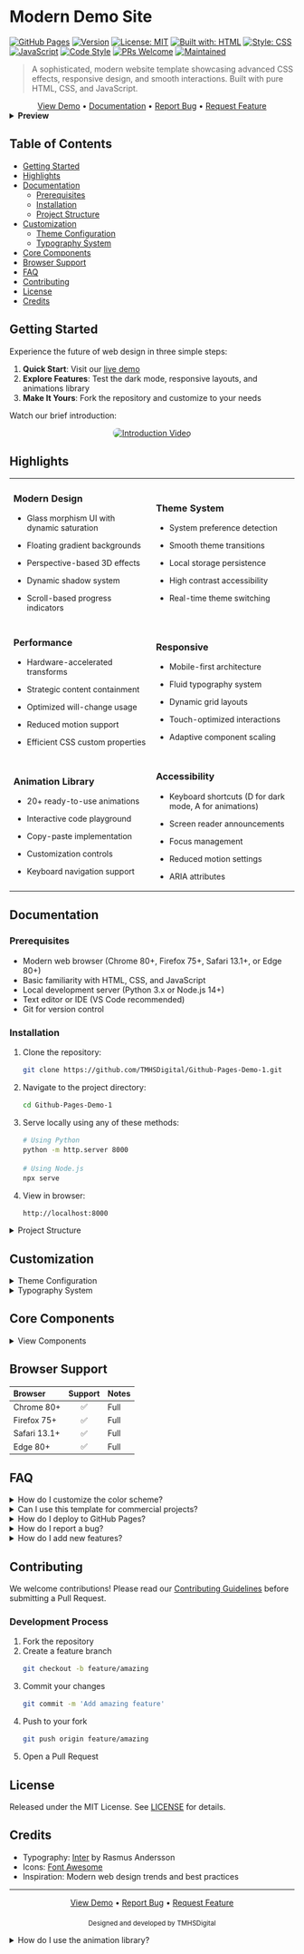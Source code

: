 # Modern Demo Site

[![GitHub Pages](https://img.shields.io/badge/GitHub%20Pages-Live%20Demo-blue)](https://tmhsdigital.github.io/Github-Pages-Demo-1/)
[![Version](https://img.shields.io/badge/version-1.0.0-blue)](https://github.com/TMHSDigital/Github-Pages-Demo-1/releases)
[![License: MIT](https://img.shields.io/badge/License-MIT-yellow.svg)](https://opensource.org/licenses/MIT)
[![Built with: HTML](https://img.shields.io/badge/Built%20with-HTML-orange)](https://developer.mozilla.org/en-US/docs/Web/HTML)
[![Style: CSS](https://img.shields.io/badge/Style-CSS-blue)](https://developer.mozilla.org/en-US/docs/Web/CSS)
[![JavaScript](https://img.shields.io/badge/JavaScript-ES6+-yellow)](https://developer.mozilla.org/en-US/docs/Web/JavaScript)
[![Code Style](https://img.shields.io/badge/code_style-prettier-ff69b4.svg)](https://prettier.io/)
[![PRs Welcome](https://img.shields.io/badge/PRs-welcome-brightgreen.svg)](http://makeapullrequest.com)
[![Maintained](https://img.shields.io/badge/Maintained-yes-green.svg)](https://github.com/TMHSDigital/Github-Pages-Demo-1/graphs/commit-activity)

> A sophisticated, modern website template showcasing advanced CSS effects, responsive design, and smooth interactions. Built with pure HTML, CSS, and JavaScript.

<div align="center">
  <a href="https://tmhsdigital.github.io/Github-Pages-Demo-1/">View Demo</a> • 
  <a href="#documentation">Documentation</a> • 
  <a href="../../issues">Report Bug</a> • 
  <a href="../../issues">Request Feature</a>
</div>

<details>
<summary><strong>Preview</strong></summary>
<br>

<div align="center">
  <img src="assets/images/preview.png" alt="Modern Demo Site Preview" style="max-width: 100%; border-radius: 8px; box-shadow: 0 4px 8px rgba(0,0,0,0.1);">
</div>

</details>

## Table of Contents
- [Getting Started](#getting-started)
- [Highlights](#highlights)
- [Documentation](#documentation)
  - [Prerequisites](#prerequisites)
  - [Installation](#installation)
  - [Project Structure](#project-structure)
- [Customization](#customization)
  - [Theme Configuration](#theme-configuration)
  - [Typography System](#typography-system)
- [Core Components](#core-components)
- [Browser Support](#browser-support)
- [FAQ](#faq)
- [Contributing](#contributing)
- [License](#license)
- [Credits](#credits)

## Getting Started

Experience the future of web design in three simple steps:

1. **Quick Start**: Visit our [live demo](https://tmhsdigital.github.io/Github-Pages-Demo-1/)
2. **Explore Features**: Test the dark mode, responsive layouts, and animations library
3. **Make It Yours**: Fork the repository and customize to your needs

Watch our brief introduction:
<div align="center">
    <a href="https://www.youtube.com/watch?v=your-video-id" target="_blank">
        <img src="assets/images/video-thumbnail.png" alt="Introduction Video" style="max-width: 600px; border-radius: 8px;">
    </a>
</div>

## Highlights

<table>
  <tr>
    <td width="50%">

### Modern Design
- Glass morphism UI with dynamic saturation
- Floating gradient backgrounds
- Perspective-based 3D effects
- Dynamic shadow system
- Scroll-based progress indicators

    </td>
    <td width="50%">

### Theme System
- System preference detection
- Smooth theme transitions
- Local storage persistence
- High contrast accessibility
- Real-time theme switching

    </td>
  </tr>
  <tr>
    <td>

### Performance
- Hardware-accelerated transforms
- Strategic content containment
- Optimized will-change usage
- Reduced motion support
- Efficient CSS custom properties

    </td>
    <td>

### Responsive
- Mobile-first architecture
- Fluid typography system
- Dynamic grid layouts
- Touch-optimized interactions
- Adaptive component scaling

    </td>
  </tr>
  <tr>
    <td>

### Animation Library
- 20+ ready-to-use animations
- Interactive code playground
- Copy-paste implementation
- Customization controls
- Keyboard navigation support

    </td>
    <td>

### Accessibility
- Keyboard shortcuts (D for dark mode, A for animations)
- Screen reader announcements
- Focus management
- Reduced motion settings
- ARIA attributes

    </td>
  </tr>
</table>

## Documentation

### Prerequisites
- Modern web browser (Chrome 80+, Firefox 75+, Safari 13.1+, or Edge 80+)
- Basic familiarity with HTML, CSS, and JavaScript
- Local development server (Python 3.x or Node.js 14+)
- Text editor or IDE (VS Code recommended)
- Git for version control

### Installation

1. Clone the repository:
   ```bash
   git clone https://github.com/TMHSDigital/Github-Pages-Demo-1.git
   ```

2. Navigate to the project directory:
   ```bash
   cd Github-Pages-Demo-1
   ```

3. Serve locally using any of these methods:
   ```bash
   # Using Python
   python -m http.server 8000

   # Using Node.js
   npx serve
   ```

4. View in browser:
   ```
   http://localhost:8000
   ```

<details>
<summary>Project Structure</summary>

```
Github-Pages-Demo-1/
├── index.html          # Entry point
├── css/               # Styles
│   ├── style.css      # Main stylesheet
│   └── animations.css # Animation library styles
├── js/                # Scripts
│   ├── main.js        # Core functionality
│   └── animations.js  # Animation library functionality
├── assets/            # Static files
│   └── favicon.ico    # Site favicon
└── README.md          # Documentation
```
</details>

## Customization

<details>
<summary>Theme Configuration</summary>

### Basic Customization
Modify the CSS variables in `css/style.css`:
```css
:root {
    --primary-color: #0f172a;
    --secondary-color: #2563eb;
    --accent-color: #0891b2;
    --text-color: #1e293b;
    --bg-color: #ffffff;
    --glass-bg: rgba(255, 255, 255, 0.7);
}
```

### Advanced Theming
- Customize glass effects via `--glass-bg` and `--glass-border`
- Adjust animation timing with `--transition-speed`
- Modify shadow depths using `--shadow-sm`, `--shadow`, `--shadow-lg`
</details>

<details>
<summary>Typography System</summary>

### Font Configuration
The type system uses [Inter](https://fonts.google.com/specimen/Inter) for optimal legibility.

1. Configure weights in `index.html`:
   ```html
   <link href="https://fonts.googleapis.com/css2?family=Inter:wght@400;500;600;700;800&display=swap" rel="stylesheet">
   ```

2. Adjust scale in `css/style.css`:
   ```css
   html {
       font-size: 16px;
       line-height: 1.6;
   }
   ```
</details>

## Core Components

<details>
<summary>View Components</summary>

### Header
- Glass morphism backdrop filter
- Dynamic scroll behavior
- Gradient-enhanced branding
- Responsive navigation

### Hero Section
- Dynamic gradient system
- SVG pattern overlays
- Animated blob backgrounds
- Optimized CTA placement

### Feature Grid
- Perspective-based 3D cards
- Staggered animations
- Glass morphism effects
- Interactive hover states

### Animation Library
- Categorized animation examples (Transitions, Keyframes, Scroll, Interactive, Text)
- Live interactive demos
- Customizable parameters
- Syntax-highlighted code snippets
- One-click code copying

### Contact Form
- Real-time validation
- Animated feedback states
- Glass morphism styling
- Accessible form controls

### Footer
- Social media integration
- Brand consistency
- Accessibility optimized
- Responsive layout

</details>

## Browser Support

| Browser         | Support | Notes |
|:---------------|:-------:|:------|
| Chrome 80+     |   ✅    | Full  |
| Firefox 75+    |   ✅    | Full  |
| Safari 13.1+   |   ✅    | Full  |
| Edge 80+       |   ✅    | Full  |

## FAQ

<details>
<summary>How do I customize the color scheme?</summary>

Modify the CSS variables in `css/style.css`. See [Theme Configuration](#theme-configuration) for details.
</details>

<details>
<summary>Can I use this template for commercial projects?</summary>

Yes! This project is licensed under MIT. You're free to use it for personal or commercial projects.
</details>

<details>
<summary>How do I deploy to GitHub Pages?</summary>

1. Fork this repository
2. Enable GitHub Pages in your repository settings
3. Select the main branch as source
4. Your site will be live at `https://[username].github.io/Github-Pages-Demo-1`
</details>

<details>
<summary>How do I report a bug?</summary>

Open an issue using our [bug report template](../../issues/new?template=bug_report.md).
Include:
- Expected behavior
- Actual behavior
- Steps to reproduce
- Screenshots if applicable
</details>

<details>
<summary>How do I add new features?</summary>

1. Check our [roadmap](../../projects) for planned features
2. Open a feature request if your idea isn't listed
3. Fork, implement, and submit a PR
</details>

## Contributing

We welcome contributions! Please read our [Contributing Guidelines](CONTRIBUTING.md) before submitting a Pull Request.

### Development Process
1. Fork the repository
2. Create a feature branch
   ```bash
   git checkout -b feature/amazing
   ```
3. Commit your changes
   ```bash
   git commit -m 'Add amazing feature'
   ```
4. Push to your fork
   ```bash
   git push origin feature/amazing
   ```
5. Open a Pull Request

## License

Released under the MIT License. See [LICENSE](LICENSE) for details.

## Credits

- Typography: [Inter](https://fonts.google.com/specimen/Inter) by Rasmus Andersson
- Icons: [Font Awesome](https://fontawesome.com/)
- Inspiration: Modern web design trends and best practices

---

<div align="center">
  <p>
    <a href="https://tmhsdigital.github.io/Github-Pages-Demo-1/">View Demo</a> • 
    <a href="../../issues">Report Bug</a> • 
    <a href="../../issues">Request Feature</a>
  </p>
  
  <sub>Designed and developed by TMHSDigital</sub>
</div>

<details>
<summary>How do I use the animation library?</summary>

The animation library showcase provides ready-to-use animations you can add to your projects:

1. Navigate to the Animations section (press 'A' key for quick access)
2. Browse different animation categories using the tabs
3. Click the "Replay" button to see the animation in action
4. Customize the animation using the duration and easing controls
5. Click "Copy Code" to copy the CSS, HTML, or JavaScript code
6. Paste the code into your project

You can also use left/right arrow keys to navigate between animation categories.
</details> 